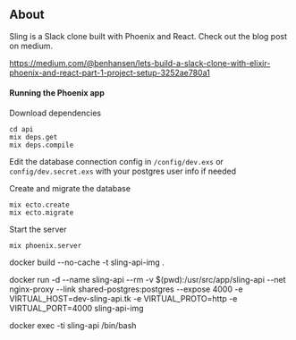 ## About

Sling is a Slack clone built with Phoenix and React. Check out the blog post on medium.

https://medium.com/@benhansen/lets-build-a-slack-clone-with-elixir-phoenix-and-react-part-1-project-setup-3252ae780a1


#### Running the Phoenix app

Download dependencies

```
cd api
mix deps.get
mix deps.compile
```

Edit the database connection config in `/config/dev.exs` or `config/dev.secret.exs`
with your postgres user info if needed

Create and migrate the database

```
mix ecto.create
mix ecto.migrate
```

Start the server

```
mix phoenix.server
```


docker build  --no-cache -t sling-api-img .

docker run -d --name sling-api --rm -v $(pwd):/usr/src/app/sling-api --net nginx-proxy --link shared-postgres:postgres --expose 4000 -e VIRTUAL_HOST=dev-sling-api.tk -e VIRTUAL_PROTO=http -e VIRTUAL_PORT=4000 sling-api-img

docker exec -ti sling-api /bin/bash